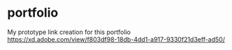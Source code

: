 # portfolio
My prototype link creation for this portfolio
https://xd.adobe.com/view/f803df98-18db-4dd1-a917-9330f21d3eff-ad50/